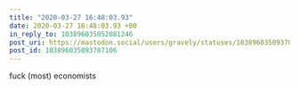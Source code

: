 ```yaml
---
title: "2020-03-27 16:48:03.93"
date: 2020-03-27 16:48:03.93 +00
in_reply_to: 103896035052081246
post_uri: https://mastodon.social/users/gravely/statuses/103896035093707106
post_id: 103896035093707106
---
```

fuck (most) economists


